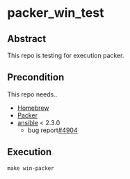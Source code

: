 # packer_win_test

## Abstract

This repo is testing for execution packer.

## Precondition

This repo needs..

* [Homebrew](https://brew.sh/index_ja.html)
* [Packer](https://www.packer.io/)
* [ansible](https://www.ansible.com/) < 2.3.0
    * bug report[#4904](https://github.com/hashicorp/packer/issues/4904)

## Execution

```
make win-packer
```